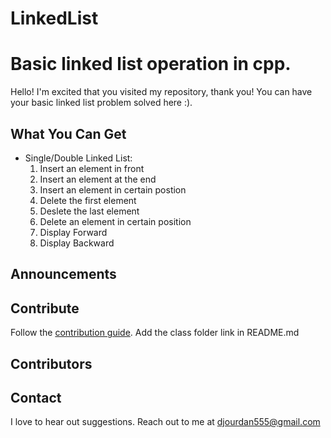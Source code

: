 # LinkedList
<h1> Basic linked list operation in cpp. </h1>

Hello! I'm excited that you visited my repository, thank you! You can have your basic linked list problem solved here :).

<h2> What You Can Get </h2>

- Single/Double Linked List:
  1. Insert an element in front
  2. Insert an element at the end
  3. Insert an element in certain postion
  4. Delete the first element
  5. Deslete the last element
  6. Delete an element in certain position
  7. Display Forward
  8. Display Backward

<h2> Announcements </h2>
  
<h2> Contribute </h2>
 
Follow the [contribution guide](https://github.com/CC-MNNIT/2018-19-Classes/blob/master/.github/CONTRIBUTING.md). Add the class folder link in README.md

<h2> Contributors </h2>

<h2> Contact </h2>
  
I love to hear out suggestions. Reach out to me at djourdan555@gmail.com

